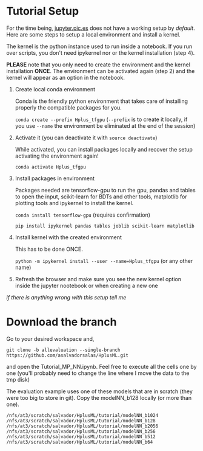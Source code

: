 Tutorial Setup
======
For the time being, [jupyter.pic.es](https://jupyter.pic.es/) does not have a working setup by *default*. Here are some steps to setup a local environment and install a kernel.

The kernel is the python instance used to run inside a notebook. If you run over scripts, you don't need ipykernel nor or the kernel installation (step 4).

**PLEASE** note that you only need to create the environment and the kernel installation **ONCE**. The environment can be activated again (step 2) and the kernel will appear as an option in the notebook.

1. Create local conda environment
  
    Conda is the friendly python environment that takes care of installing properly the compatible packages for you.
    
    `conda create --prefix Hplus_tfgpu` (`--prefix` is to create it locally, if you use `--name` the environment be eliminated at the end of the session)

2. Activate it (you can deactivate it with `source deactivate`)

    While activated, you can install packages locally and recover the setup activating the environment again!
    
    `conda activate Hplus_tfgpu`

3. Install packages in environment

    Packages needed are tensorflow-gpu to run the gpu, pandas and tables to open the input, scikit-learn for BDTs and other tools, matplotlib for plotting tools and ipykernel to install the kernel.
    
    `conda install tensorflow-gpu` (requires confirmation)
    
    `pip install ipykernel pandas tables joblib scikit-learn matplotlib`

4. Install kernel with the created environment

    This has to be done ONCE.
    
    `python -m ipykernel install --user --name=Hplus_tfgpu` (or any other name)

5. Refresh the browser and make sure you see the new kernel option inside the jupyter nootebook or when creating a new one

_if there is anything wrong with this setup tell me_
  
Download the branch
======

Go to your desired workspace and,

`git clone -b allevaluation --single-branch https://github.com/asalvadorsalas/HplusML.git`

and open the Tutorial_MP_NN.ipynb. Feel free to execute all the cells one by one (you'll probably need to change the line where I move the data to the tmp disk)

The evaluation example uses one of these models that are in scratch (they were too big to store in git). Copy the modelNN_b128 locally (or more than one).
```
/nfs/at3/scratch/salvador/HplusML/tutorial/modelNN_b1024
/nfs/at3/scratch/salvador/HplusML/tutorial/modelNN_b128
/nfs/at3/scratch/salvador/HplusML/tutorial/modelNN_b2056
/nfs/at3/scratch/salvador/HplusML/tutorial/modelNN_b256
/nfs/at3/scratch/salvador/HplusML/tutorial/modelNN_b512
/nfs/at3/scratch/salvador/HplusML/tutorial/modelNN_b64
```
